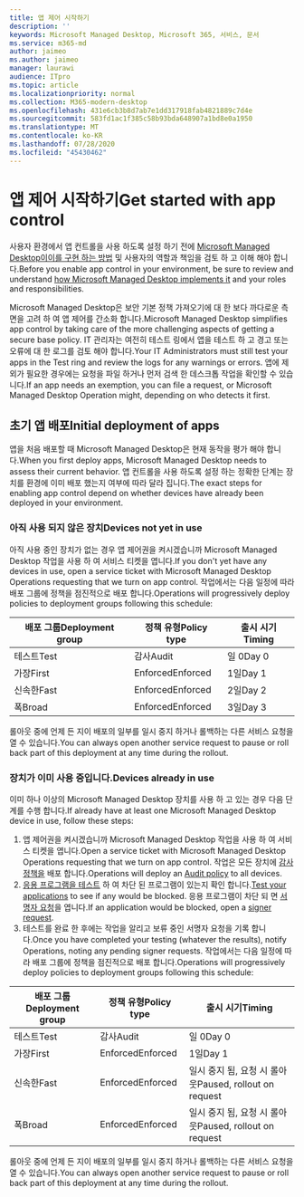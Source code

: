 ```yaml
---
title: 앱 제어 시작하기
description: ''
keywords: Microsoft Managed Desktop, Microsoft 365, 서비스, 문서
ms.service: m365-md
author: jaimeo
ms.author: jaimeo
manager: laurawi
audience: ITpro
ms.topic: article
ms.localizationpriority: normal
ms.collection: M365-modern-desktop
ms.openlocfilehash: 431e6cb3b8d7ab7e1dd317918fab4821889c7d4e
ms.sourcegitcommit: 583fd1ac1f385c58b93bda648907a1bd8e0a1950
ms.translationtype: MT
ms.contentlocale: ko-KR
ms.lasthandoff: 07/28/2020
ms.locfileid: "45430462"
---
```

# <a name="get-started-with-app-control"></a><span data-ttu-id="19c72-103">앱 제어 시작하기</span><span class="sxs-lookup"><span data-stu-id="19c72-103">Get started with app control</span></span>

<span data-ttu-id="19c72-104">사용자 환경에서 앱 컨트롤을 사용 하도록 설정 하기 전에 [Microsoft Managed Desktop이이를 구현 하는 방법](../service-description/app-control.md) 및 사용자의 역할과 책임을 검토 하 고 이해 해야 합니다.</span><span class="sxs-lookup"><span data-stu-id="19c72-104">Before you enable app control in your environment, be sure to review and understand [how Microsoft Managed Desktop implements it](../service-description/app-control.md) and your roles and responsibilities.</span></span>

<span data-ttu-id="19c72-105">Microsoft Managed Desktop은 보안 기본 정책 가져오기에 대 한 보다 까다로운 측면을 고려 하 여 앱 제어를 간소화 합니다.</span><span class="sxs-lookup"><span data-stu-id="19c72-105">Microsoft Managed Desktop simplifies app control by taking care of the more challenging aspects of getting a secure base policy.</span></span> <span data-ttu-id="19c72-106">IT 관리자는 여전히 테스트 링에서 앱을 테스트 하 고 경고 또는 오류에 대 한 로그를 검토 해야 합니다.</span><span class="sxs-lookup"><span data-stu-id="19c72-106">Your IT Administrators must still test your apps in the Test ring and review the logs for any warnings or errors.</span></span> <span data-ttu-id="19c72-107">앱에 제외가 필요한 경우에는 요청을 파일 하거나 먼저 검색 한 데스크톱 작업을 확인할 수 있습니다.</span><span class="sxs-lookup"><span data-stu-id="19c72-107">If an app needs an exemption, you can file a request, or Microsoft Managed Desktop Operation might, depending on who detects it first.</span></span>

## <a name="initial-deployment-of-apps"></a><span data-ttu-id="19c72-108">초기 앱 배포</span><span class="sxs-lookup"><span data-stu-id="19c72-108">Initial deployment of apps</span></span>

<span data-ttu-id="19c72-109">앱을 처음 배포할 때 Microsoft Managed Desktop은 현재 동작을 평가 해야 합니다.</span><span class="sxs-lookup"><span data-stu-id="19c72-109">When you first deploy apps, Microsoft Managed Desktop needs to assess their current behavior.</span></span> <span data-ttu-id="19c72-110">앱 컨트롤을 사용 하도록 설정 하는 정확한 단계는 장치를 환경에 이미 배포 했는지 여부에 따라 달라 집니다.</span><span class="sxs-lookup"><span data-stu-id="19c72-110">The exact steps for enabling app control depend on whether devices have already been deployed in your environment.</span></span>

### <a name="devices-not-yet-in-use"></a><span data-ttu-id="19c72-111">아직 사용 되지 않은 장치</span><span class="sxs-lookup"><span data-stu-id="19c72-111">Devices not yet in use</span></span>

<span data-ttu-id="19c72-112">아직 사용 중인 장치가 없는 경우 앱 제어권을 켜시겠습니까 Microsoft Managed Desktop 작업을 사용 하 여 서비스 티켓을 엽니다.</span><span class="sxs-lookup"><span data-stu-id="19c72-112">If you don't yet have any devices in use, open a service ticket with Microsoft Managed Desktop Operations requesting that we turn on app control.</span></span> <span data-ttu-id="19c72-113">작업에서는 다음 일정에 따라 배포 그룹에 정책을 점진적으로 배포 합니다.</span><span class="sxs-lookup"><span data-stu-id="19c72-113">Operations will progressively deploy policies to deployment groups following this schedule:</span></span>

|<span data-ttu-id="19c72-114">배포 그룹</span><span class="sxs-lookup"><span data-stu-id="19c72-114">Deployment group</span></span>  |<span data-ttu-id="19c72-115">정책 유형</span><span class="sxs-lookup"><span data-stu-id="19c72-115">Policy type</span></span>  |<span data-ttu-id="19c72-116">출시 시기</span><span class="sxs-lookup"><span data-stu-id="19c72-116">Timing</span></span>  |
|---------|---------|---------|
|<span data-ttu-id="19c72-117">테스트</span><span class="sxs-lookup"><span data-stu-id="19c72-117">Test</span></span>     |  <span data-ttu-id="19c72-118">감사</span><span class="sxs-lookup"><span data-stu-id="19c72-118">Audit</span></span>       |  <span data-ttu-id="19c72-119">일 0</span><span class="sxs-lookup"><span data-stu-id="19c72-119">Day 0</span></span>       |
|<span data-ttu-id="19c72-120">가장</span><span class="sxs-lookup"><span data-stu-id="19c72-120">First</span></span>     | <span data-ttu-id="19c72-121">Enforced</span><span class="sxs-lookup"><span data-stu-id="19c72-121">Enforced</span></span>        | <span data-ttu-id="19c72-122">1일</span><span class="sxs-lookup"><span data-stu-id="19c72-122">Day 1</span></span>        |
|<span data-ttu-id="19c72-123">신속한</span><span class="sxs-lookup"><span data-stu-id="19c72-123">Fast</span></span>     | <span data-ttu-id="19c72-124">Enforced</span><span class="sxs-lookup"><span data-stu-id="19c72-124">Enforced</span></span>        |  <span data-ttu-id="19c72-125">2일</span><span class="sxs-lookup"><span data-stu-id="19c72-125">Day 2</span></span>       |
|<span data-ttu-id="19c72-126">폭</span><span class="sxs-lookup"><span data-stu-id="19c72-126">Broad</span></span>     | <span data-ttu-id="19c72-127">Enforced</span><span class="sxs-lookup"><span data-stu-id="19c72-127">Enforced</span></span>        |  <span data-ttu-id="19c72-128">3일</span><span class="sxs-lookup"><span data-stu-id="19c72-128">Day 3</span></span>       |

<span data-ttu-id="19c72-129">롤아웃 중에 언제 든 지이 배포의 일부를 일시 중지 하거나 롤백하는 다른 서비스 요청을 열 수 있습니다.</span><span class="sxs-lookup"><span data-stu-id="19c72-129">You can always open another service request to pause or roll back part of this deployment at any time during the rollout.</span></span>

### <a name="devices-already-in-use"></a><span data-ttu-id="19c72-130">장치가 이미 사용 중입니다.</span><span class="sxs-lookup"><span data-stu-id="19c72-130">Devices already in use</span></span>

<span data-ttu-id="19c72-131">이미 하나 이상의 Microsoft Managed Desktop 장치를 사용 하 고 있는 경우 다음 단계를 수행 합니다.</span><span class="sxs-lookup"><span data-stu-id="19c72-131">If already have at least one Microsoft Managed Desktop device in use, follow these steps:</span></span>

1. <span data-ttu-id="19c72-132">앱 제어권을 켜시겠습니까 Microsoft Managed Desktop 작업을 사용 하 여 서비스 티켓을 엽니다.</span><span class="sxs-lookup"><span data-stu-id="19c72-132">Open a service ticket with Microsoft Managed Desktop Operations requesting that we turn on app control.</span></span> <span data-ttu-id="19c72-133">작업은 모든 장치에 [감사 정책을](../service-description/app-control.md#audit-policy) 배포 합니다.</span><span class="sxs-lookup"><span data-stu-id="19c72-133">Operations will deploy an [Audit policy](../service-description/app-control.md#audit-policy) to all devices.</span></span>
2. <span data-ttu-id="19c72-134">[응용 프로그램을 테스트](../working-with-managed-desktop/work-with-app-control.md#add-a-new-app) 하 여 차단 된 프로그램이 있는지 확인 합니다.</span><span class="sxs-lookup"><span data-stu-id="19c72-134">[Test your applications](../working-with-managed-desktop/work-with-app-control.md#add-a-new-app) to see if any would be blocked.</span></span> <span data-ttu-id="19c72-135">응용 프로그램이 차단 되 면 [서명자 요청](../working-with-managed-desktop/work-with-app-control.md#add-or-remove-a-trusted-signer)을 엽니다.</span><span class="sxs-lookup"><span data-stu-id="19c72-135">If an application would be blocked, open a [signer request](../working-with-managed-desktop/work-with-app-control.md#add-or-remove-a-trusted-signer).</span></span> 
3. <span data-ttu-id="19c72-136">테스트를 완료 한 후에는 작업을 알리고 보류 중인 서명자 요청을 기록 합니다.</span><span class="sxs-lookup"><span data-stu-id="19c72-136">Once you have completed your testing (whatever the results), notify Operations, noting any pending signer requests.</span></span> <span data-ttu-id="19c72-137">작업에서는 다음 일정에 따라 배포 그룹에 정책을 점진적으로 배포 합니다.</span><span class="sxs-lookup"><span data-stu-id="19c72-137">Operations will progressively deploy policies to deployment groups following this schedule:</span></span>

|<span data-ttu-id="19c72-138">배포 그룹</span><span class="sxs-lookup"><span data-stu-id="19c72-138">Deployment group</span></span>  |<span data-ttu-id="19c72-139">정책 유형</span><span class="sxs-lookup"><span data-stu-id="19c72-139">Policy type</span></span>  |<span data-ttu-id="19c72-140">출시 시기</span><span class="sxs-lookup"><span data-stu-id="19c72-140">Timing</span></span>  |
|---------|---------|---------|
|<span data-ttu-id="19c72-141">테스트</span><span class="sxs-lookup"><span data-stu-id="19c72-141">Test</span></span>     |  <span data-ttu-id="19c72-142">감사</span><span class="sxs-lookup"><span data-stu-id="19c72-142">Audit</span></span>       |  <span data-ttu-id="19c72-143">일 0</span><span class="sxs-lookup"><span data-stu-id="19c72-143">Day 0</span></span>       |
|<span data-ttu-id="19c72-144">가장</span><span class="sxs-lookup"><span data-stu-id="19c72-144">First</span></span>     | <span data-ttu-id="19c72-145">Enforced</span><span class="sxs-lookup"><span data-stu-id="19c72-145">Enforced</span></span>        | <span data-ttu-id="19c72-146">1일</span><span class="sxs-lookup"><span data-stu-id="19c72-146">Day 1</span></span>        |
|<span data-ttu-id="19c72-147">신속한</span><span class="sxs-lookup"><span data-stu-id="19c72-147">Fast</span></span>     | <span data-ttu-id="19c72-148">Enforced</span><span class="sxs-lookup"><span data-stu-id="19c72-148">Enforced</span></span>        |  <span data-ttu-id="19c72-149">일시 중지 됨, 요청 시 롤아웃</span><span class="sxs-lookup"><span data-stu-id="19c72-149">Paused, rollout on request</span></span>       |
|<span data-ttu-id="19c72-150">폭</span><span class="sxs-lookup"><span data-stu-id="19c72-150">Broad</span></span>     | <span data-ttu-id="19c72-151">Enforced</span><span class="sxs-lookup"><span data-stu-id="19c72-151">Enforced</span></span>        |  <span data-ttu-id="19c72-152">일시 중지 됨, 요청 시 롤아웃</span><span class="sxs-lookup"><span data-stu-id="19c72-152">Paused, rollout on request</span></span>       |

<span data-ttu-id="19c72-153">롤아웃 중에 언제 든 지이 배포의 일부를 일시 중지 하거나 롤백하는 다른 서비스 요청을 열 수 있습니다.</span><span class="sxs-lookup"><span data-stu-id="19c72-153">You can always open another service request to pause or roll back part of this deployment at any time during the rollout.</span></span>



